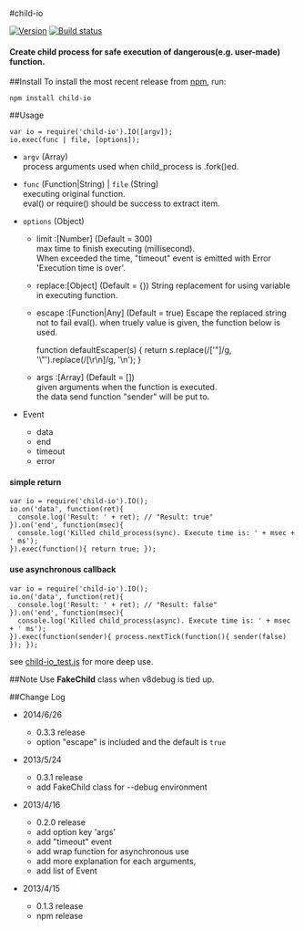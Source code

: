 #child-io
  
[![Version](https://badge.fury.io/js/child-io.png)](https://npmjs.org/package/child-io)
[![Build status](https://travis-ci.org/ystskm/node-child-io.png)](https://travis-ci.org/ystskm/node-child-io)  
  
#### Create child process for safe execution of dangerous(e.g. user-made) function.

##Install
To install the most recent release from [npm](http://npmjs.org/), run:

	npm install child-io

##Usage
	
	var io = require('child-io').IO([argv]);
	io.exec(func | file, [options]);
  
- `argv` (Array)  
  process arguments used when child_process is .fork()ed.  
  
- `func` (Function|String) | `file` (String)  
  executing original function.  
  eval() or require() should be success to extract item.
  
- `options` (Object)
  * limit  :[Number] (Default = 300)  
    max time to finish executing (millisecond).  
    When exceeded the time, "timeout" event is emitted with Error 'Execution time is over'.  
  * replace:[Object] (Default = {})
    String replacement for using variable in executing function.
  * escape :[Function|Any] (Default = true)
    Escape the replaced string not to fail eval().
    when truely value is given, the function below is used.
    
    function defaultEscaper(s) {
      return s.replace(/['"]/g, '\\"').replace(/[\r\n]/g, '\\n');
    }
    
  * args   :[Array] (Default = [])  
    given arguments when the function is executed.  
    the data send function "sender" will be put to.  
  
- Event
  * data
  * end
  * timeout
  * error
  
####  simple return

	var io = require('child-io').IO();
	io.on('data', function(ret){
	  console.log('Result: ' + ret); // "Result: true"
	}).on('end', function(msec){
	  console.log('Killed child_process(sync). Execute time is: ' + msec + ' ms');
	}).exec(function(){ return true; });

####  use asynchronous callback 
  
	var io = require('child-io').IO();
	io.on('data', function(ret){
	  console.log('Result: ' + ret); // "Result: false"
	}).on('end', function(msec){
	  console.log('Killed child_process(async). Execute time is: ' + msec + ' ms');
	}).exec(function(sender){ process.nextTick(function(){ sender(false) }); });
	
see [child-io\_test.js](https://github.com/ystskm/node-child-io/blob/master/sample/child-io_test.js) for more deep use.

##Note
Use __FakeChild__ class when v8debug is tied up.

##Change Log

+ 2014/6/26
  - 0.3.3 release
  - option "escape" is included and the default is `true`

+ 2013/5/24
  - 0.3.1 release
  - add FakeChild class for --debug environment

+ 2013/4/16
  - 0.2.0 release
  - add option key 'args'
  - add "timeout" event
  - add wrap function for asynchronous use
  - add more explanation for each arguments,
  - add list of Event

+ 2013/4/15
  - 0.1.3 release
  - npm release
